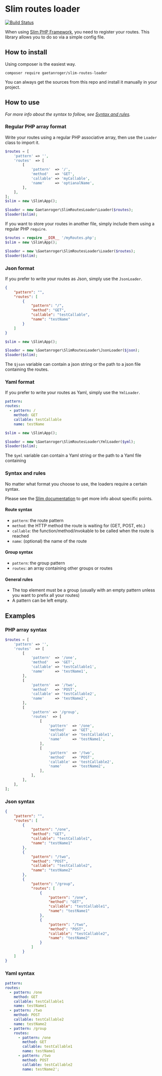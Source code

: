# Slim routes loader
[![Build Status](https://travis-ci.org/GaetanRoger/slim-routes-loader.svg?branch=master)](https://travis-ci.org/GaetanRoger/slim-routes-loader)

When using [Slim PHP Framework](https://www.slimframework.com/),
you need to register your routes. This library allows you to do so
via a simple config file.
## How to install
Using composer is the easiest way.
```
composer require gaetanroger/slim-routes-loader
```
You can always get the sources from this repo and install
it manually in your project.

## How to use
*For more info about the syntax to follow, see [Syntax and rules](#syntax-and-rules).*
### Regular PHP array format
Write your routes using a regular PHP associative array,
then use the `Loader` class to import it.
```php
$routes = [
    'pattern' => '',
    'routes'  => [
        [
            'pattern'  => '/',
            'method'   => 'GET',
            'callable' => 'myCallable',
            'name'     => 'optianalName',
        ],
    ],
];
$slim = new \Slim\App();

$loader = new Gaetanroger\SlimRoutesLoader\Loader($routes);
$loader($slim);
```
If you want to store your routes in another file, simply include them
using a regular PHP `require`.
```php
$routes = require __DIR__ '/myRoutes.php';
$slim = new \Slim\App();

$loader = new \Gaetanroger\SlimRoutesLoader\Loader($routes);
$loader($slim);
```
### Json format
If you prefer to write your routes as Json, simply use the `JsonLoader`.
```json
{
    "pattern": "",
    "routes": [
        {
            "pattern": "/",
            "method": "GET",
            "callable": "testCallable",
            "name": "testName"
        }
    ]
}
```
```php
$slim = new \Slim\App();

$loader = new \Gaetanroger\SlimRoutesLoader\JsonLoader($json);
$loader($slim);
```
The `$json` variable can contain a json string or the path to a json file containing 
the routes.
### Yaml format
If you prefer to write your routes as Yaml, simply use the `YmlLoader`.
```yaml
pattern:
routes:
  - pattern: /
    method: GET
    callable: testCallable
    name: testName
```
```php
$slim = new \Slim\App();

$loader = new \Gaetanroger\SlimRoutesLoader\YmlLoader($yml);
$loader($slim);
```
The `$yml` variable can contain a Yaml string or the path to a Yaml file containing 

### Syntax and rules
No matter what format you choose to use, the loaders require a certain syntax.

Please see the [Slim documentation](https://www.slimframework.com/docs/objects/router.html) 
to get more info about specific points.

#### Route syntax
* `pattern`: the route pattern
* `method`: the HTTP method the route is waiting for (GET, POST, etc.)
* `callable`: the function/method/invokable to be called when the route is reached
* `name`: (optional) the name of the route

#### Group syntax
* `pattern`: the group pattern
* `routes`: an array containing other groups or routes

#### General rules
* The top element must be a group (usually with an empty pattern unless you want to prefix all your routes)
* A pattern can be left empty.

## Examples
### PHP array syntax
```php
$routes = [
    'pattern' => '',
    'routes'  => [
        [
            'pattern'  => '/one',
            'method'   => 'GET',
            'callable' => 'testCallable1',
            'name'     => 'testName1',
        ],
        [
            'pattern'  => '/two',
            'method'   => 'POST',
            'callable' => 'testCallable2',
            'name'     => 'testName2',
        ],
        [
            'pattern' => '/group',
            'routes'  => [
                [
                    'pattern'  => '/one',
                    'method'   => 'GET',
                    'callable' => 'testCallable1',
                    'name'     => 'testName1',
                ],
                [
                    'pattern'  => '/two',
                    'method'   => 'POST',
                    'callable' => 'testCallable2',
                    'name'     => 'testName2',
                ],
            ],
        ],
    ],
];
```
### Json syntax
```json
{
    "pattern": "",
    "routes": [
        {
            "pattern": "/one",
            "method": "GET",
            "callable": "testCallable1",
            "name": "testName1"
        },
        {
            "pattern": "/two",
            "method": "POST",
            "callable": "testCallable2",
            "name": "testName2"
        },
        {
            "pattern": "/group",
            "routes": [
                {
                    "pattern": "/one",
                    "method": "GET",
                    "callable": "testCallable1",
                    "name": "testName1"
                },
                {
                    "pattern": "/two",
                    "method": "POST",
                    "callable": "testCallable2",
                    "name": "testName2"
                }
            ]
        }
    ]
}
```
### Yaml syntax
```yaml
pattern:
routes:
  - pattern: /one
    method: GET
    callable: testCallable1
    name: testName1
  - pattern: /two
    method: POST
    callable: testCallable2
    name: testName2
  - pattern: /group
    routes:
      - pattern: /one
        method: GET
        callable: testCallable1
        name: testName1
      - pattern: /two
        method: POST
        callable: testCallable2
        name: testName2';
```